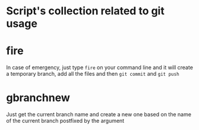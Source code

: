 # Script's collection related to git usage

# fire
In case of emergency, just type `fire` on your command line and it will create a temporary branch, add all the files and then `git commit` and `git push`

# gbranchnew
Just get the current branch name and create a new one based on the name of the current branch postfixed by the argument